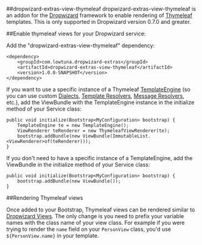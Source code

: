 ##dropwizard-extras-view-thymeleaf
dropwizard-extras-view-thymeleaf is an addon for the [Dropwizard](http://www.dropwizard.io/) framework to enable rendering of [Thymeleaf](http://www.thymeleaf.org/) templates. This is only supported in Dropwizard version 0.7.0 and greater.

##Enable thymeleaf views for your Dropwizard service:

Add the "dropwizard-extras-view-thymeleaf" dependency:

	<dependency>
		<groupId>com.lowtuna.dropwizard-extras</groupId>
    	<artifactId>dropwizard-extras-view-thymeleaf</artifactId>
    	<version>1.0.0-SNAPSHOT</version>
 	</dependency>

If you want to use a specific instance of a Thymeleaf [TemplateEngine](http://www.thymeleaf.org/apidocs/thymeleaf/2.1.2.RELEASE/org/thymeleaf/TemplateEngine.html) (so you can use custom [Dialects](http://www.thymeleaf.org/apidocs/thymeleaf/2.1.2.RELEASE/org/thymeleaf/dialect/IDialect.html), [Template Resolvers](http://www.thymeleaf.org/apidocs/thymeleaf/2.1.2.RELEASE/org/thymeleaf/templateresolver/ITemplateResolver.html), [Message Resolvers](http://www.thymeleaf.org/apidocs/thymeleaf/2.1.2.RELEASE/org/thymeleaf/messageresolver/IMessageResolver.html), etc.), add the ViewBundle with the TemplateEngine instance in the initialize method of your Service class:

	public void initialize(Bootstrap<MyConfiguration> bootstrap) {
 		TemplateEngine te = new TemplateEngine();
 		ViewRenderer teRenderer = new ThymeleafViewRenderer(te);
		bootstrap.addBundle(new ViewBundle(ImmutableList.<ViewRenderer>of(teRenderer)));
	}
	
If you don't need to have a specific instance of a TemplateEngine, add the ViewBundle in the initialize method of your Service class:

	public void initialize(Bootstrap<MyConfiguration> bootstrap) {
		bootstrap.addBundle(new ViewBundle());
	}

##Rendering Thymeleaf views

Once added to your Bootstrap, Thymeleaf views can be rendered similar to [Dropwizard Views](http://www.dropwizard.io/manual/views/).
The only change is you need to prefix your variable names with the class name of your view class. For example if you were trying to render the ```name``` field on your ```PersonView``` class, you'd use ```${PersonView.name}``` in your template.


